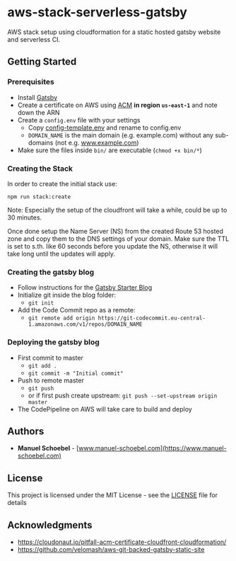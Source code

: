 # aws-stack-serverless-gatsby
AWS stack setup using cloudformation for a static hosted gatsby website and serverless CI.

## Getting Started

### Prerequisites

- Install [Gatsby](https://www.gatsbyjs.org/docs/)
- Create a certificate on AWS using [ACM](https://console.aws.amazon.com/acm/home?region=us-east-1#/) **in region `us-east-1`** and note down the ARN
- Create a `config.env` file with your settings
    - Copy [config-template.env](config-template.env) and rename to config.env
    - `DOMAIN_NAME` is the main domain (e.g. example.com) without any sub-domains (not e.g. www.example.com)
- Make sure the files inside `bin/` are executable (`chmod +x bin/*`)

### Creating the Stack

In order to create the initial stack use:

`npm run stack:create`

Note: Especially the setup of the cloudfront will take a while, could be up to 30 minutes.

Once done setup the Name Server (NS) from the created Route 53 hosted zone and copy them to the DNS settings of your domain. Make sure the TTL is set to s.th. like 60 seconds before you update the NS, otherwise it will take long until the updates will apply.

### Creating the gatsby blog
- Follow instructions for the [Gatsby Starter Blog](https://github.com/gatsbyjs/gatsby-starter-blog)
- Initialize git inside the blog folder: 
    - `git init`
- Add the Code Commit repo as a remote: 
    - `git remote add origin https://git-codecommit.eu-central-1.amazonaws.com/v1/repos/DOMAIN_NAME`

### Deploying the gatsby blog
- First commit to master
    - `git add .`
    - `git commit -m "Initial commit"`
- Push to remote master
    - `git push`
    - or if first push create upstream: `git push --set-upstream origin master`
- The CodePipeline on AWS will take care to build and deploy

## Authors

* **Manuel Schoebel** - [www.manuel-schoebel.com](https://www.manuel-schoebel.com)

## License
This project is licensed under the MIT License - see the [LICENSE](LICENSE) file for details

## Acknowledgments
- https://cloudonaut.io/pitfall-acm-certificate-cloudfront-cloudformation/
- https://github.com/velomash/aws-git-backed-gatsby-static-site